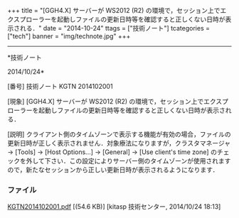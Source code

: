 ﻿+++
title = "[GGH4.X] サーバーが WS2012 (R2) の環境で，セッション上でエクスプローラーを起動しファイルの更新日時等を確認すると正しくない日時が表示される．"
date = "2014-10-24"
ttags = ["技術ノート"]
tcategories = ["tech"]
banner = "img/technote.jpg"
+++

-----------------------------------------------------------------------------------------------------------------------------

*技術ノート

2014/10/24*


[番号]
技術ノート KGTN 2014102001

[現象]
[GGH4.X] サーバーが WS2012 (R2)
の環境で，セッション上でエクスプローラーを起動しファイルの更新日時等を確認すると正しくない日時が表示される．

[説明]
クライアント側のタイムゾーンで表示する機能が有効の場合，ファイルの更新日時が正しく表示されません．対象療法になりますが，クラスタマネージャ
→ [Tools] → [Host Options...] → [General] → [Use client's time
zone]
のチェックを外して下さい．この設定によりサーバー側のタイムゾーンが使用されますので，新たなセッションから正しい更新日時が表示されるようになります．


### ファイル

 
 


[KGTN2014102001.pdf](http://techreport.kitasp.net/attachments/download/1753/KGTN2014102001.pdf)
 [(54.6 KB)] [kitasp 技術センター, 2014/10/24
18:13]


 


 

